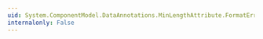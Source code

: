 ```yaml
---
uid: System.ComponentModel.DataAnnotations.MinLengthAttribute.FormatErrorMessage(System.String)
internalonly: False
---
```

